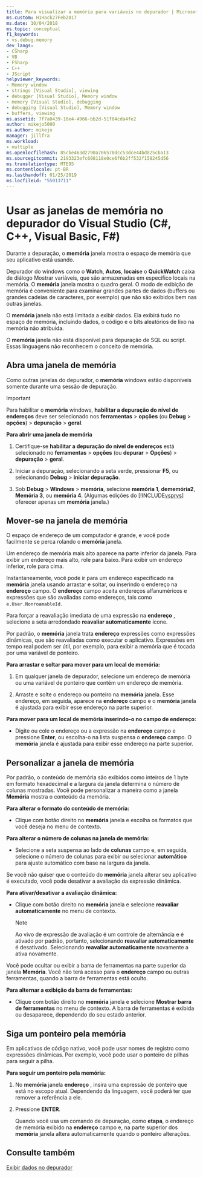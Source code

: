 ```yaml
---
title: Para visualizar a memória para variáveis no depurador | Microsoft Docs
ms.custom: H1Hack27Feb2017
ms.date: 10/04/2018
ms.topic: conceptual
f1_keywords:
- vs.debug.memory
dev_langs:
- CSharp
- VB
- FSharp
- C++
- JScript
helpviewer_keywords:
- Memory window
- strings [Visual Studio], viewing
- debugger [Visual Studio], Memory window
- memory [Visual Studio], debugging
- debugging [Visual Studio], Memory window
- buffers, viewing
ms.assetid: 7f7a0439-10e4-4966-bb2d-51f04cda4fe2
author: mikejo5000
ms.author: mikejo
manager: jillfra
ms.workload:
- multiple
ms.openlocfilehash: 85cbe463d2790a706570dcc53dce44bd825cba13
ms.sourcegitcommit: 2193323efc608118e0ce6f6b2ff532f158245d56
ms.translationtype: MTE95
ms.contentlocale: pt-BR
ms.lasthandoff: 01/25/2019
ms.locfileid: "55013711"
---
```

# <a name="use-the-memory-windows-in-the-visual-studio-debugger-c-c-visual-basic-f"></a>Usar as janelas de memória no depurador do Visual Studio (C#, C++, Visual Basic, F#)

Durante a depuração, o **memória** janela mostra o espaço de memória que seu aplicativo está usando. 

Depurador do windows como o **Watch**, **Autos**, **locais**e o **QuickWatch** caixa de diálogo Mostrar variáveis, que são armazenadas em específico locais na memória. O **memória** janela mostra o quadro geral. O modo de exibição de memória é conveniente para examinar grandes partes de dados (buffers ou grandes cadeias de caracteres, por exemplo) que não são exibidos bem nas outras janelas. 

O **memória** janela não está limitada a exibir dados. Ela exibirá tudo no espaço de memória, incluindo dados, o código e o bits aleatórios de lixo na memória não atribuída.  

O **memória** janela não está disponível para depuração de SQL ou script. Essas linguagens não reconhecem o conceito de memória.  
  
## <a name="open-a-memory-window"></a>Abra uma janela de memória  
  
Como outras janelas do depurador, o **memória** windows estão disponíveis somente durante uma sessão de depuração. 

>[!IMPORTANT]
>Para habilitar o **memória** windows, **habilitar a depuração do nível de endereços** deve ser selecionado nos **ferramentas** > **opções** (ou **Debug** > **opções**) > **depuração** > **geral**. 

**Para abrir uma janela de memória**
  
1. Certifique-se **habilitar a depuração do nível de endereços** está selecionado no **ferramentas** > **opções** (ou **depurar**  >  **Opções**) > **depuração** > **geral**. 
   
1. Iniciar a depuração, selecionando a seta verde, pressionar **F5**, ou selecionando **Debug** > **iniciar depuração**.  
   
2. Sob **Debug** > **Windows** > **memória**, selecione **memória 1**, **dememória2**, **Memória 3**, ou **memória 4**. (Algumas edições do [!INCLUDE[vsprvs](../code-quality/includes/vsprvs_md.md)] oferecer apenas um **memória** janela.)  

## <a name="move-around-in-the-memory-window"></a>Mover-se na janela de memória  

O espaço de endereço de um computador é grande, e você pode facilmente se perca rolando o **memória** janela. 

Um endereço de memória mais alto aparece na parte inferior da janela. Para exibir um endereço mais alto, role para baixo. Para exibir um endereço inferior, role para cima.  

Instantaneamente, você pode ir para um endereço especificado na **memória** janela usando arrastar e soltar, ou inserindo o endereço na **endereço** campo. O **endereço** campo aceita endereços alfanuméricos e expressões que são avaliadas como endereços, tais como `e.User.NonroamableId`. 

Para forçar a reavaliação imediata de uma expressão na **endereço** , selecione a seta arredondado **reavaliar automaticamente** ícone. 

Por padrão, o **memória** janela trata **endereço** expressões como expressões dinâmicas, que são reavaliadas como executar o aplicativo. Expressões em tempo real podem ser útil, por exemplo, para exibir a memória que é tocada por uma variável de ponteiro.  

**Para arrastar e soltar para mover para um local de memória:**  
   
1. Em qualquer janela de depurador, selecione um endereço de memória ou uma variável de ponteiro que contém um endereço de memória.  
   
2. Arraste e solte o endereço ou ponteiro na **memória** janela. Esse endereço, em seguida, aparece na **endereço** campo e o **memória** janela é ajustada para exibir esse endereço na parte superior. 
  
**Para mover para um local de memória inserindo-o no campo de endereço:**
  
- Digite ou cole o endereço ou a expressão na **endereço** campo e pressione **Enter**, ou escolha-o na lista suspensa o **endereço** campo. O **memória** janela é ajustada para exibir esse endereço na parte superior.
  
## <a name="customize-the-memory-window"></a>Personalizar a janela de memória 

Por padrão, o conteúdo de memória são exibidos como inteiros de 1 byte em formato hexadecimal e a largura da janela determina o número de colunas mostradas. Você pode personalizar a maneira como a janela **Memória** mostra o conteúdo da memória.  
  
**Para alterar o formato do conteúdo de memória:**  
  
-  Clique com botão direito no **memória** janela e escolha os formatos que você deseja no menu de contexto.  
  
**Para alterar o número de colunas na janela de memória:**
  
- Selecione a seta suspensa ao lado de **colunas** campo e, em seguida, selecione o número de colunas para exibir ou selecionar **automático** para ajuste automático com base na largura da janela.  
  
Se você não quiser que o conteúdo do **memória** janela alterar seu aplicativo é executado, você pode desativar a avaliação da expressão dinâmica. 

**Para ativar/desativar a avaliação dinâmica:**  
  
- Clique com botão direito no **memória** janela e selecione **reavaliar automaticamente** no menu de contexto. 

  >[!NOTE]
  >Ao vivo de expressão de avaliação é um controle de alternância e é ativado por padrão, portanto, selecionando **reavaliar automaticamente** é desativado. Selecionando **reavaliar automaticamente** novamente a ativa novamente. 
  
Você pode ocultar ou exibir a barra de ferramentas na parte superior da janela **Memória**. Você não terá acesso para o **endereço** campo ou outras ferramentas, quando a barra de ferramentas está oculto.  
  
**Para alternar a exibição da barra de ferramentas:**  
  
- Clique com botão direito no **memória** janela e selecione **Mostrar barra de ferramentas** no menu de contexto. A barra de ferramentas é exibida ou desaparece, dependendo do seu estado anterior.  
  
## <a name="follow-a-pointer-through-memory"></a>Siga um ponteiro pela memória  

Em aplicativos de código nativo, você pode usar nomes de registro como expressões dinâmicas. Por exemplo, você pode usar o ponteiro de pilhas para seguir a pilha.  
  
**Para seguir um ponteiro pela memória:**
  
1. No **memória** janela **endereço** , insira uma expressão de ponteiro que está no escopo atual. Dependendo da linguagem, você poderá ter que remover a referência a ele.  
  
2. Pressione **ENTER**.  
   
   Quando você usa um comando de depuração, como **etapa**, o endereço de memória exibido na **endereço** campo e, na parte superior dos **memória** janela altera automaticamente quando o ponteiro alterações.  
  
## <a name="see-also"></a>Consulte também  
 [Exibir dados no depurador](../debugger/viewing-data-in-the-debugger.md)